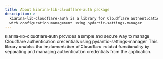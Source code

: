 ```yaml
---
title: About kiarina-lib-cloudflare-auth package
description: >-
  kiarina-lib-cloudflare-auth is a library for Cloudflare authentication
  with configuration management using pydantic-settings-manager.
---
```


kiarina-lib-cloudflare-auth provides a simple and secure way to manage Cloudflare authentication credentials using pydantic-settings-manager.
This library enables the implementation of Cloudflare-related functionality by separating and managing authentication credentials from the application.

